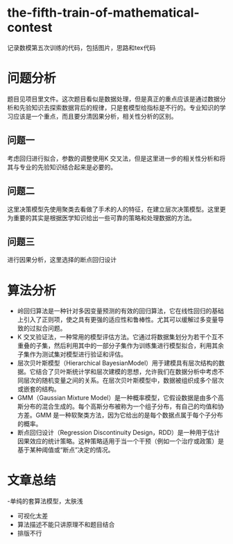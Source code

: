 # the-fifth-train-of-mathematical-contest
记录数模第五次训练的代码，包括图片，思路和tex代码
# 问题分析
题目见项目里文件。这次题目看似是数据处理，但是真正的重点应该是通过数据分析和先验知识去探索数据背后的规律，只是套模型给指标是不行的。专业知识的学习应该是一个重点，而且要分清因果分析，相关性分析的区别。
## 问题一
考虑回归进行拟合，参数的调整使用K 交叉法，但是这里进一步的相关性分析和将其与专业的先验知识结合起来是必要的。
## 问题二
这里决策模型先使用聚类去看做了手术的人的特征，在建立层次决策模型。这里更为重要的其实是根据医学知识给出一些可靠的策略和处理数据的方法。
## 问题三
进行因果分析，这里选择的断点回归设计
# 算法分析
- 岭回归算法是一种针对多因变量预测的有效的回归算法，它在线性回归的基础上引入了正则项，使之具有更强的适应性和鲁棒性。尤其可以缓解过多变量导致的过拟合问题。
- K 交叉验证法，一种常用的模型评估方法。它通过将数据集划分为若干个互不重叠的子集，然后利用其中的一部分子集作为训练集进行模型拟合，利用其余子集作为测试集对模型进行验证和评估。
- 层次贝叶斯模型（Hierarchical BayesianModel）用于建模具有层次结构的数据。它结合了贝叶斯统计学和层次建模的思想，允许我们在数据分析中考虑不同层次的随机变量之间的关系。在层次贝叶斯模型中，数据被组织成多个层次或嵌套的结构。
- GMM（Gaussian Mixture Model）是一种概率模型，它假设数据是由多个高斯分布的混合生成的。每个高斯分布被称为一个组子分布，有自己的均值和协方差。GMM 是一种软聚类方法，因为它给出的是每个数据点属于每个子分布的概率。
- 断点回归设计（Regression Discontinuity Design，RDD）是一种用于估计因果效应的统计策略。这种策略适用于当一个干预（例如一个治疗或政策）是基于某种阈值或“断点”决定的情况。
# 文章总结
-单纯的套算法模型，太肤浅
- 可视化太差
- 算法描述不能只讲原理不和题目结合
- 排版不行
